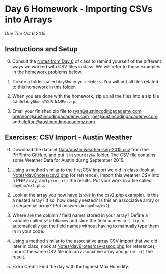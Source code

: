 Day 6 Homework - Importing CSVs into Arrays
===========================================
*Due Tue Oct 6 2015*


Instructions and Setup
----------------------

0. Consult the [Notes from Day 6](/Lessons/day6notes) of class to remind yourself of the different ways we worked with CSV files in class. We will refer to these examples in the homework problems below.

1. Create a folder called `day6hw` in your `htdocs`.  You will put all files related to this homework in this folder.

2. When you are done with the homework, zip up all the files into a zip file called `day6hw-<YOUR-NAME>.zip`.

3. Email your finished zip file to [ryan@austincodingacademy.com](mailto:ryan@austincodingacademy.com), [brennon@austincodingacademy.com](mailto:brennon@austincodingacademy.com), [joe@austincodingacademy.com](mailto:joe@austincodingacademy.com), and [clofton@austincodingacademy.com](mailto:clofton@austincodingacademy.com)



Exercises: CSV Import - Austin Weather
--------------------------------------

0. Download the dataset [Data/austin-weather-sep-2015.csv](/Data/austin-weather-sep-2015.csv) from the PHPIntro GitHub, and put it in your `day6w` folder.  The CSV file contains some Weather Data for Austin during September 2015.

1. Using a method similar to the first CSV import we did in class (look at [Notes/day6notes/csv2.php](/Notes/day6notes/csv2.php) for reference), import this weather CSV into a PHP array, and `print_r()` the results.  Put your work in a file called `day6hw/ex1.php`.

2. Look at the array you now have (`$rows` in the csv2.php example).  Is this a nested array?  If so, how deeply nested?  Is this an associative array or a sequential array?  (Put answers in `day6hw/ex2`).

3. Where are the column / field names stored in your array?  Define a variable called `$fieldNames` and store the field names in it.  Try to automatically get the field names without having to manually type them in in your code.

4. Using a method similar to the associative array CSV import that we did later in class, (look at [Notes/day6notes/csv-assoc.php](/Notes/day6notes/csv-assoc.php) for reference), import the same CSV file into an associative array and `print_r()` the result.

5. Extra Credit: Find the day with the highest Max Humidity.

